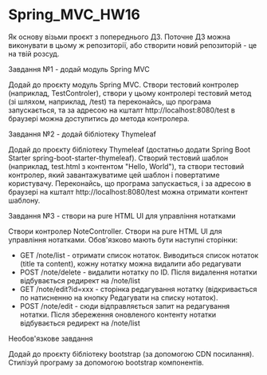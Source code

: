 # Spring_MVC_HW16

Як основу візьми проєкт з попереднього ДЗ. Поточне ДЗ можна виконувати в цьому ж репозиторії, або створити новий репозиторій - це на твій розсуд.

Завдання №1 - додай модуль Spring MVC

Додай до проєкту модуль Spring MVC.
Створи тестовий контролер (наприклад, TestControler), створи у цьому контролері тестовий метод (зі шляхом, наприклад, /test) та переконайсь, що програма запускається, та за адресою на кшталт http://localhost:8080/test в браузері можна доступитись до метода контролера.

Завдання №2 - додай бібліотеку Thymeleaf

Додай до проєкту бібліотеку Thymeleaf (достатньо додати Spring Boot Starter spring-boot-starter-thymeleaf).
Створий тестовий шаблон (наприклад, test.html з контентом "Hello, World"), та створи тестовий контролер, який завантажуватиме цей шаблон і повертатиме користувачу. Переконайсь, що програма запускається, і за адресою в браузері на кшталт http://localhost:8080/test можна отримати контент шаблону.

Завдання №3 - створи на pure HTML UI для управління нотатками

Створи контролер NoteController. Створи на pure HTML UI для управління нотатками.
Обов'язково мають бути наступні сторінки:
- GET /note/list - отримати список нотаток. Виводиться список нотаток (title та content), кожну нотатку можна видалити або редагувати
- POST /note/delete - видалити нотатку по ID. Після видалення нотатки відбувається редирект на /note/list
- GET /note/edit?id=xxx - сторінка редагування нотатку (відкривається по натисненню на кнопку Редагувати на списку нотаток).
- POST /note/edit - сюди відправляється запит на редагування нотатки. Після збереження оновленого контенту нотатки відбувається редирект на /note/list

Необов'язкове завдання

Додай до проєкту бібліотеку bootstrap (за допомогою CDN посилання). Стилізуй програму за допомогою bootstrap компонентів.
